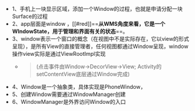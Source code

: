 - 1、手机上一块显示区域，添加一个Window的过程，也就是申请分配一块Surface的过程
- 2、app层面是window ，[[#red]]==**从WMS角度来看，它是一个WIndowState，用于管理和界面有关的状态**==。
- 3、window表示一个窗口的概念（在视图中不是实际存在，它以view的形式呈现），是所有View的直接管理者，任何视图都通过Window呈现，window操作view实际是通过ViewRootImpl实现
	- > (点击事件由Window->DecorView->View; Activity的setContentView底层通过Window完成)
- 4、Window是一个抽象类，具体实现是PhoneWindow，
- 5、创建Window需要通过WindowManager创建
- 6、WindowManager是外界访问Window的入口